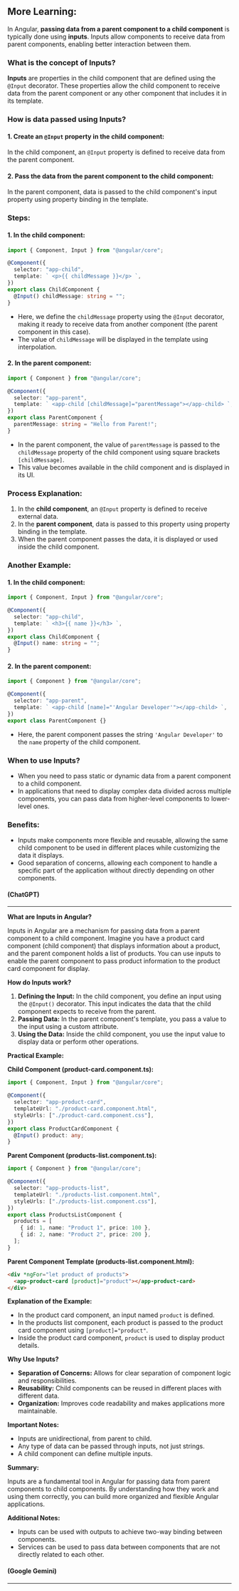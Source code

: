 ## More Learning:

In Angular, **passing data from a parent component to a child component** is typically done using **inputs**. Inputs allow components to receive data from parent components, enabling better interaction between them.

### What is the concept of Inputs?

**Inputs** are properties in the child component that are defined using the `@Input` decorator. These properties allow the child component to receive data from the parent component or any other component that includes it in its template.

### How is data passed using Inputs?

#### 1. Create an `@Input` property in the child component:

In the child component, an `@Input` property is defined to receive data from the parent component.

#### 2. Pass the data from the parent component to the child component:

In the parent component, data is passed to the child component's input property using property binding in the template.

### Steps:

#### 1. In the child component:

```typescript
import { Component, Input } from "@angular/core";

@Component({
  selector: "app-child",
  template: ` <p>{{ childMessage }}</p> `,
})
export class ChildComponent {
  @Input() childMessage: string = "";
}
```

- Here, we define the `childMessage` property using the `@Input` decorator, making it ready to receive data from another component (the parent component in this case).
- The value of `childMessage` will be displayed in the template using interpolation.

#### 2. In the parent component:

```typescript
import { Component } from "@angular/core";

@Component({
  selector: "app-parent",
  template: ` <app-child [childMessage]="parentMessage"></app-child> `,
})
export class ParentComponent {
  parentMessage: string = "Hello from Parent!";
}
```

- In the parent component, the value of `parentMessage` is passed to the `childMessage` property of the child component using square brackets `[childMessage]`.
- This value becomes available in the child component and is displayed in its UI.

### Process Explanation:

1. In the **child component**, an `@Input` property is defined to receive external data.
2. In the **parent component**, data is passed to this property using property binding in the template.
3. When the parent component passes the data, it is displayed or used inside the child component.

### Another Example:

#### 1. In the child component:

```typescript
import { Component, Input } from "@angular/core";

@Component({
  selector: "app-child",
  template: ` <h3>{{ name }}</h3> `,
})
export class ChildComponent {
  @Input() name: string = "";
}
```

#### 2. In the parent component:

```typescript
import { Component } from "@angular/core";

@Component({
  selector: "app-parent",
  template: ` <app-child [name]="'Angular Developer'"></app-child> `,
})
export class ParentComponent {}
```

- Here, the parent component passes the string `'Angular Developer'` to the `name` property of the child component.

### When to use Inputs?

- When you need to pass static or dynamic data from a parent component to a child component.
- In applications that need to display complex data divided across multiple components, you can pass data from higher-level components to lower-level ones.

### Benefits:

- Inputs make components more flexible and reusable, allowing the same child component to be used in different places while customizing the data it displays.
- Good separation of concerns, allowing each component to handle a specific part of the application without directly depending on other components.

#### (ChatGPT)

---

**What are Inputs in Angular?**

Inputs in Angular are a mechanism for passing data from a parent component to a child component. Imagine you have a product card component (child component) that displays information about a product, and the parent component holds a list of products. You can use inputs to enable the parent component to pass product information to the product card component for display.

**How do Inputs work?**

1. **Defining the Input:** In the child component, you define an input using the `@Input()` decorator. This input indicates the data that the child component expects to receive from the parent.
2. **Passing Data:** In the parent component's template, you pass a value to the input using a custom attribute.
3. **Using the Data:** Inside the child component, you use the input value to display data or perform other operations.

**Practical Example:**

**Child Component (product-card.component.ts):**

```typescript
import { Component, Input } from "@angular/core";

@Component({
  selector: "app-product-card",
  templateUrl: "./product-card.component.html",
  styleUrls: ["./product-card.component.css"],
})
export class ProductCardComponent {
  @Input() product: any;
}
```

**Parent Component (products-list.component.ts):**

```typescript
import { Component } from "@angular/core";

@Component({
  selector: "app-products-list",
  templateUrl: "./products-list.component.html",
  styleUrls: ["./products-list.component.css"],
})
export class ProductsListComponent {
  products = [
    { id: 1, name: "Product 1", price: 100 },
    { id: 2, name: "Product 2", price: 200 },
  ];
}
```

**Parent Component Template (products-list.component.html):**

```html
<div *ngFor="let product of products">
  <app-product-card [product]="product"></app-product-card>
</div>
```

**Explanation of the Example:**

- In the product card component, an input named `product` is defined.
- In the products list component, each product is passed to the product card component using `[product]="product"`.
- Inside the product card component, `product` is used to display product details.

**Why Use Inputs?**

- **Separation of Concerns:** Allows for clear separation of component logic and responsibilities.
- **Reusability:** Child components can be reused in different places with different data.
- **Organization:** Improves code readability and makes applications more maintainable.

**Important Notes:**

- Inputs are unidirectional, from parent to child.
- Any type of data can be passed through inputs, not just strings.
- A child component can define multiple inputs.

**Summary:**

Inputs are a fundamental tool in Angular for passing data from parent components to child components. By understanding how they work and using them correctly, you can build more organized and flexible Angular applications.

**Additional Notes:**

- Inputs can be used with outputs to achieve two-way binding between components.
- Services can be used to pass data between components that are not directly related to each other.

#### (Google Gemini)

---
